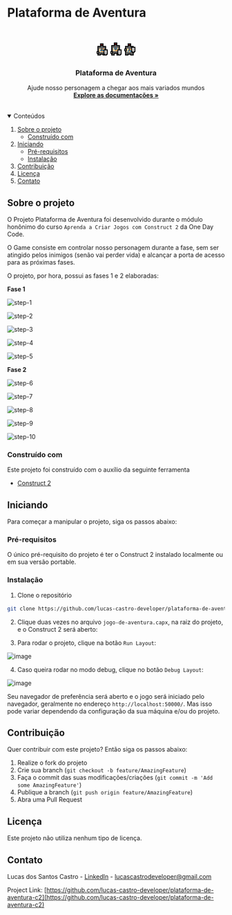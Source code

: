 # Plataforma de Aventura

<br />
<p align="center">
  <a href="#">
    <img src="assets/logo.png">
  </a>

  <h3 align="center">Plataforma de Aventura</h3>

  <p align="center">
    Ajude nosso personagem a chegar aos mais variados mundos
    <br />
    <a href="https://github.com/lucas-castro-developer/plataforma-de-aventura-c2"><strong>Explore as documentações »</strong></a>
    <br />
    <br />
  </p>
</p>

<details open="open">
  <summary>Conteúdos</summary>
  <ol>
    <li>
      <a href="#sobre-o-projeto">Sobre o projeto</a>
      <ul>
        <li><a href="#construído-com">Construído com</a></li>
      </ul>
    </li>
    <li>
      <a href="#iniciando">Iniciando</a>
      <ul>
        <li><a href="#pré-requisitos">Pré-requisitos</a></li>
        <li><a href="#instalação">Instalação</a></li>
      </ul>
    </li>
    <li><a href="#Contribuição">Contribuição</a></li>
    <li><a href="#Licença">Licença</a></li>
    <li><a href="#Contato">Contato</a></li>
  </ol>
</details>

## Sobre o projeto

O Projeto Plataforma de Aventura foi desenvolvido durante o módulo honônimo do curso `Aprenda a Criar Jogos com Construct 2` da One Day Code.

O Game consiste em controlar nosso personagem durante a fase, sem ser atingido pelos inimigos (senão vai perder vida) e alcançar a porta de acesso para as próximas fases.

O projeto, por hora, possui as fases 1 e 2 elaboradas:

**Fase 1**

![step-1](https://user-images.githubusercontent.com/8903852/136813176-82769ebb-f0a0-4f54-9058-02ec1ff96207.png)

![step-2](https://user-images.githubusercontent.com/8903852/136813177-d560567c-899c-41fe-a192-d9696902e44f.png)

![step-3](https://user-images.githubusercontent.com/8903852/136813179-dcbc8e23-5df2-4008-a794-e8f86e0491e8.png)

![step-4](https://user-images.githubusercontent.com/8903852/136813182-252728d3-5de5-49ec-861e-68bfbe3d7092.png)

![step-5](https://user-images.githubusercontent.com/8903852/136813184-de7d145f-a513-4e10-86da-ce54f7e4b418.png)

**Fase 2**

![step-6](https://user-images.githubusercontent.com/8903852/136813162-16d4fbb3-ca00-4199-bb7f-65db8b3f38ae.png)

![step-7](https://user-images.githubusercontent.com/8903852/136813165-0c44bd83-81d1-4b39-9f9b-af1380b11da6.png)

![step-8](https://user-images.githubusercontent.com/8903852/136813168-7bf74da4-8dcd-4ab0-9151-f8ab57405928.png)

![step-9](https://user-images.githubusercontent.com/8903852/136813171-0894cd1c-185f-4929-bff8-b6c67aa0fdb6.png)

![step-10](https://user-images.githubusercontent.com/8903852/136813173-66daa18d-7198-4413-8521-23d10624c00e.png)

### Construído com

Este projeto foi construído com o auxílio da seguinte ferramenta
* [Construct 2](https://construct-2.br.uptodown.com/windows)

<!-- GETTING STARTED -->
## Iniciando

Para começar a manipular o projeto, siga os passos abaixo:

### Pré-requisitos

O único pré-requisito do projeto é ter o Construct 2 instalado localmente ou em sua versão portable.

### Instalação

1. Clone o repositório
 ```sh
git clone https://github.com/lucas-castro-developer/plataforma-de-aventura-c2.git
 ```

2. Clique duas vezes no arquivo `jogo-de-aventura.capx`, na raiz do projeto, e o Construct 2 será aberto:

3. Para rodar o projeto, clique na botão `Run Layout`:

![image](https://user-images.githubusercontent.com/8903852/130146147-a25e06c0-4a95-444d-b165-4d1bcc2d35c6.png)

4. Caso queira rodar no modo debug, clique no botão `Debug Layout`:

![image](https://user-images.githubusercontent.com/8903852/130146179-da126d89-13ae-4957-a102-619cdbe0238f.png)

Seu navegador de preferência será aberto e o jogo será iniciado pelo navegador, geralmente no endereço `http://localhost:50000/`. Mas isso pode variar dependendo da configuração da sua máquina e/ou do projeto.

## Contribuição

Quer contribuir com este projeto? Então siga os passos abaixo:

1. Realize o fork do projeto
2. Crie sua branch (`git checkout -b feature/AmazingFeature`)
3. Faça o commit das suas modificações/criações (`git commit -m 'Add some AmazingFeature'`)
4. Publique a branch (`git push origin feature/AmazingFeature`)
5. Abra uma Pull Request

## Licença

Este projeto não utiliza nenhum tipo de licença.

## Contato

Lucas dos Santos Castro - [LinkedIn](https://www.linkedin.com/in/lucas-santos-castro-developer/) - lucascastrodeveloper@gmail.com

Project Link: [https://github.com/lucas-castro-developer/plataforma-de-aventura-c2](https://github.com/lucas-castro-developer/plataforma-de-aventura-c2)
